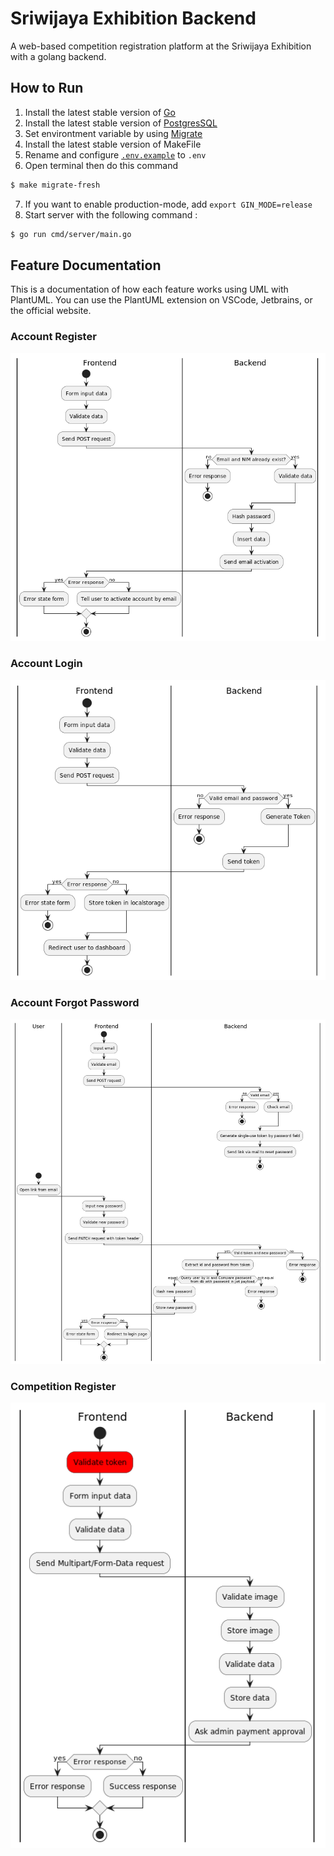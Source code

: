 # Sriwijaya Exhibition Backend

A web-based competition registration platform at the Sriwijaya Exhibition with a golang backend.

## How to Run

1. Install the latest stable version of [Go](https://go.dev/dl/)
2. Install the latest stable version of [PostgresSQL](https://www.postgresql.org/download/)
3. Set environtment variable by using [Migrate](https://github.com/golang-migrate/migrate)
4. Install the latest stable version of MakeFile
5. Rename and configure [`.env.example`](.env.example) to `.env`
6. Open terminal then do this command
```bash
$ make migrate-fresh
```
7. If you want to enable production-mode, add `export GIN_MODE=release`
8. Start server with the following command :

```bash
$ go run cmd/server/main.go
```

## Feature Documentation

This is a documentation of how each feature works using UML with PlantUML. You can use the PlantUML extension on VSCode,
Jetbrains, or the official website.

### Account Register

![Login](_docs/exported_uml/account_registration.png)

### Account Login

![Login](_docs/exported_uml/account_login-0.png)

### Account Forgot Password

![Login](_docs/exported_uml/account_forgot_password-0.png)

### Competition Register

![Login](_docs/exported_uml/competition_registration-0.png)
